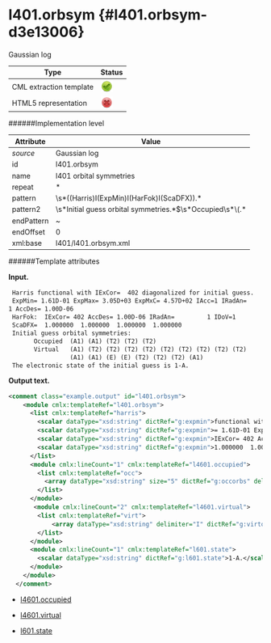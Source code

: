 # l401.orbsym {#l401.orbsym-d3e13006}

Gaussian log

| Type                                                                                                                                                                                                  | Status                                                                                                                                                                                                |
|----|----|
| CML extraction template                                                                                                                                                                               | ![](/imgs/Total.png)                                                                                                                                                                                  |
| HTML5 representation                                                                                                                                                                                  | ![](/imgs/None.png)                                                                                                                                                                                   |

######Implementation level

| Attribute                                                                                                                                                                                             | Value                                                                                                                                                                                                 |
|----|----|
| *source*                                                                                                                                                                                              | Gaussian log                                                                                                                                                                                          |
| id                                                                                                                                                                                                    | l401.orbsym                                                                                                                                                                                           |
| name                                                                                                                                                                                                  | l401 orbital symmetries                                                                                                                                                                               |
| repeat                                                                                                                                                                                                | \*                                                                                                                                                                                                    |
| pattern                                                                                                                                                                                               | \\s\*((Harris)I(ExpMin)I(HarFok)I(ScaDFX)).\*                                                                                                                                                         |
| pattern2                                                                                                                                                                                              | \\s\*Initial guess orbital symmetries.\*\$\\s\*Occupied\\s\*\\(.\*                                                                                                                                    |
| endPattern                                                                                                                                                                                            | \~                                                                                                                                                                                                    |
| endOffset                                                                                                                                                                                             | 0                                                                                                                                                                                                     |
| xml:base                                                                                                                                                                                              | l401/l401.orbsym.xml                                                                                                                                                                                  |

######Template attributes

**Input.**

     Harris functional with IExCor=  402 diagonalized for initial guess.
     ExpMin= 1.61D-01 ExpMax= 3.05D+03 ExpMxC= 4.57D+02 IAcc=1 IRadAn=         1 AccDes= 1.00D-06
     HarFok:  IExCor= 402 AccDes= 1.00D-06 IRadAn=         1 IDoV=1
     ScaDFX=  1.000000  1.000000  1.000000  1.000000
     Initial guess orbital symmetries:
           Occupied  (A1) (A1) (T2) (T2) (T2)
           Virtual   (A1) (T2) (T2) (T2) (T2) (T2) (T2) (T2) (T2) (T2)
                     (A1) (A1) (E) (E) (T2) (T2) (T2) (A1)
     The electronic state of the initial guess is 1-A.
      

**Output text.**

```xml
<comment class="example.output" id="l401.orbsym">
    <module cmlx:templateRef="l401.orbsym">
      <list cmlx:templateRef="harris">
        <scalar dataType="xsd:string" dictRef="g:expmin">functional with IExCor=  402 diagonalized for initial guess.</scalar>
        <scalar dataType="xsd:string" dictRef="g:expmin">= 1.61D-01 ExpMax= 3.05D+03 ExpMxC= 4.57D+02 IAcc=1 IRadAn=         1 AccDes= 1.00D-06</scalar>
        <scalar dataType="xsd:string" dictRef="g:expmin">IExCor= 402 AccDes= 1.00D-06 IRadAn=         1 IDoV=1</scalar>
        <scalar dataType="xsd:string" dictRef="g:expmin">1.000000  1.000000  1.000000  1.000000</scalar>
      </list>
      <module cmlx:lineCount="1" cmlx:templateRef="l4601.occupied">
        <list cmlx:templateRef="occ">
          <array dataType="xsd:string" size="5" dictRef="g:occorbs" delimiter="I">(A1)I(A1)I(T2)I(T2)I(T2)</array>
        </list>        
      </module>
       <module cmlx:lineCount="2" cmlx:templateRef="l4601.virtual">
        <list cmlx:templateRef="virt">
            <array dataType="xsd:string" delimiter="I" dictRef="g:virtorbs" size="18">(A1)I(T2)I(T2)I(T2)I(T2)I(T2)I(T2)I(T2)I(T2)I(T2)I(A1)I(A1)I(E)I(E)I(T2)I(T2)I(T2)I(A1)</array>
        </list>
      </module>
      <module cmlx:lineCount="1" cmlx:templateRef="l601.state">
        <scalar dataType="xsd:string" dictRef="g:l601.state">1-A.</scalar>
      </module>
    </module>
  </comment>
```

-   [l4601.occupied](/out/md/cml/gaussian_log/l4601.occupied-d3e13019.md)

<!-- -->

-   [l4601.virtual](/out/md/cml/gaussian_log/l4601.virtual-d3e13034.md)

<!-- -->

-   [l601.state](/out/md/cml/gaussian_log/l601.state-d3e13049.md)


